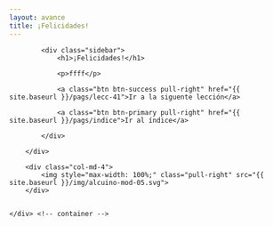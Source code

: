 ```yaml
---
layout: avance
title: ¡Felicidades!
---
```


<div class='seccion dos first' style="height: 100vh;">
	<div class="container">
		<div class="col-md-8">

			<div class="sidebar">
				<h1>¡Felicidades!</h1>
				
				<p>ffff</p>

				<a class="btn btn-success pull-right" href="{{ site.baseurl }}/pags/lecc-41">Ir a la siguente lección</a>

				<a class="btn btn-primary pull-right" href="{{ site.baseurl }}/pags/indice">Ir al índice</a>

			</div>
			
		</div>

		<div class="col-md-4">
			<img style="max-width: 100%;" class="pull-right" src="{{ site.baseurl }}/img/alcuino-mod-05.svg">
		</div>


	</div> <!-- container -->
</div> <!-- sección -->
